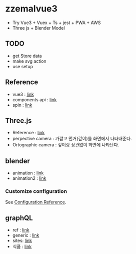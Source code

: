 # zzemalvue3

-   Try Vue3 + Vuex + Ts + jest + PWA + AWS
-   Three js + Blender Model

## TODO

-   get Store data
-   make svg action
-   use setup

## Reference

-   vue3 : [link](https://v3.ko.vuejs.org/guide/migration/introduction.html)
-   components api : [link](https://v3.ko.vuejs.org/ko-KR/guide/composition-api-introduction.html)
-   spin : [link](https://www.youtube.com/watch?v=_OwJV2xL8M8)

## Three.js

-   Reference : [link](https://www.youtube.com/watch?v=xJAfLdUgdc4&list=PLjcjAqAnHd1EIxV4FSZIiJZvsdrBc1Xho)
-   perpective camera : 가깝고 먼거(깊이)를 화면에서 나타내준다.
-   Ortographic camera : 깊이랑 상관없이 화면에 나타난다.

## blender

-   animation : [link](https://www.youtube.com/watch?v=x5an6UV5r9c)
-   animation2 : [link](https://www.youtube.com/watch?v=GByT8ActvDk&t=189s)

### Customize configuration

See [Configuration Reference](https://cli.vuejs.org/config/).

## graphQL

-   ref : [link](https://www.apollographql.com/docs/intro/platform)
-   generic : [link](https://www.typescriptlang.org/ko/docs/handbook/2/generics.html)
-   sites: [link](https://velog.io/@berrygood/%EB%94%94%EC%9E%90%EC%9D%B8-%EC%B0%B8%EA%B3%A0-%EC%82%AC%EC%9D%B4%ED%8A%B8-%EB%AA%A8%EC%9D%8C)
-   식품 : [link](http://www.foodsafetykorea.go.kr/api/openApiInfo.do?menu_grp=MENU_GRP31&menu_no=661&show_cnt=10&start_idx=1&svc_no=COOKRCP01)
